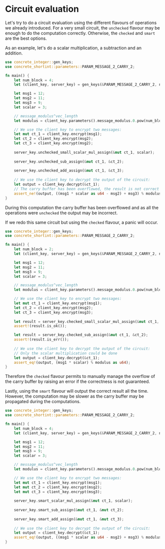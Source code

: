 # Circuit evaluation

Let's try to do a circuit evaluation using the different flavours of operations we already introduced.
For a very small circuit, the `unchecked` flavour may be enough to do the computation correctly.
Otherwise, the `checked` and `smart` are the best options.

As an example, let's do a scalar multiplication, a subtraction and an addition.


```rust
use concrete_integer::gen_keys;
use concrete_shortint::parameters::PARAM_MESSAGE_2_CARRY_2;

fn main() {
    let num_block = 4;
    let (client_key, server_key) = gen_keys(&PARAM_MESSAGE_2_CARRY_2, num_block);

    let msg1 = 12;
    let msg2 = 11;
    let msg3 = 9;
    let scalar = 3;

    // message_modulus^vec_length
    let modulus = client_key.parameters().message_modulus.0.pow(num_block as u32) as u64;

    // We use the client key to encrypt two messages:
    let mut ct_1 = client_key.encrypt(msg1);
    let ct_2 = client_key.encrypt(msg2);
    let ct_3 = client_key.encrypt(msg2);
    
    server_key.unchecked_small_scalar_mul_assign(&mut ct_1, scalar);
    
    server_key.unchecked_sub_assign(&mut ct_1, &ct_2);
    
    server_key.unchecked_add_assign(&mut ct_1, &ct_3);
    
    // We use the client key to decrypt the output of the circuit:
    let output = client_key.decrypt(&ct_1);
    // The carry buffer has been overflowed, the result is not correct
    assert_ne!(output, ((msg1 * scalar as u64 - msg2) + msg3) % modulus as u64);
}
```

During this computation the carry buffer has been overflowed and as all the operations were `unchecked` the output
may be incorrect.

If we redo this same circuit but using the `checked` flavour, a panic will occur.

```rust
use concrete_integer::gen_keys;
use concrete_shortint::parameters::PARAM_MESSAGE_2_CARRY_2;

fn main() {
    let num_block = 2;
    let (client_key, server_key) = gen_keys(&PARAM_MESSAGE_2_CARRY_2, num_block);

    let msg1 = 12;
    let msg2 = 11;
    let msg3 = 9;
    let scalar = 3;

    // message_modulus^vec_length
    let modulus = client_key.parameters().message_modulus.0.pow(num_block as u32) as u64;

    // We use the client key to encrypt two messages:
    let mut ct_1 = client_key.encrypt(msg1);
    let ct_2 = client_key.encrypt(msg2);
    let ct_3 = client_key.encrypt(msg3);
    
    let result = server_key.checked_small_scalar_mul_assign(&mut ct_1, scalar);
    assert!(result.is_ok());

    let result = server_key.checked_sub_assign(&mut ct_1, &ct_2);
    assert!(result.is_err());
    
    // We use the client key to decrypt the output of the circuit:
    // Only the scalar multiplication could be done
    let output = client_key.decrypt(&ct_1);
    assert_eq!(output, (msg1 * scalar) % modulus as u64);
}
```

Therefore the `checked` flavour permits to manually manage the overflow of the carry buffer
by raising an error if the correctness is not guaranteed.

Lastly, using the `smart` flavour will output the correct result all the time. However, the computation may be slower
as the carry buffer may be propagated during the computations.

```rust
use concrete_integer::gen_keys;
use concrete_shortint::parameters::PARAM_MESSAGE_2_CARRY_2;

fn main() {
    let num_block = 4;
    let (client_key, server_key) = gen_keys(&PARAM_MESSAGE_2_CARRY_2, num_block);

    let msg1 = 12;
    let msg2 = 11;
    let msg3 = 9;
    let scalar = 3;

    // message_modulus^vec_length
    let modulus = client_key.parameters().message_modulus.0.pow(num_block as u32) as u64;

    // We use the client key to encrypt two messages:
    let mut ct_1 = client_key.encrypt(msg1);
    let mut ct_2 = client_key.encrypt(msg2);
    let mut ct_3 = client_key.encrypt(msg3);
    
    server_key.smart_scalar_mul_assign(&mut ct_1, scalar);
    
    server_key.smart_sub_assign(&mut ct_1, &mut ct_2);
    
    server_key.smart_add_assign(&mut ct_1, &mut ct_3);
    
    // We use the client key to decrypt the output of the circuit:
    let output = client_key.decrypt(&ct_1);
    assert_eq!(output, ((msg1 * scalar as u64 - msg2) + msg3) % modulus as u64);
}
```
